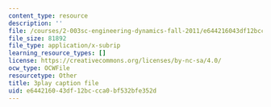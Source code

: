 ```yaml
---
content_type: resource
description: ''
file: /courses/2-003sc-engineering-dynamics-fall-2011/e644216043df12bccca0bf532bfe352d_cd8lDtAtJbE.srt
file_size: 81892
file_type: application/x-subrip
learning_resource_types: []
license: https://creativecommons.org/licenses/by-nc-sa/4.0/
ocw_type: OCWFile
resourcetype: Other
title: 3play caption file
uid: e6442160-43df-12bc-cca0-bf532bfe352d
---
```

